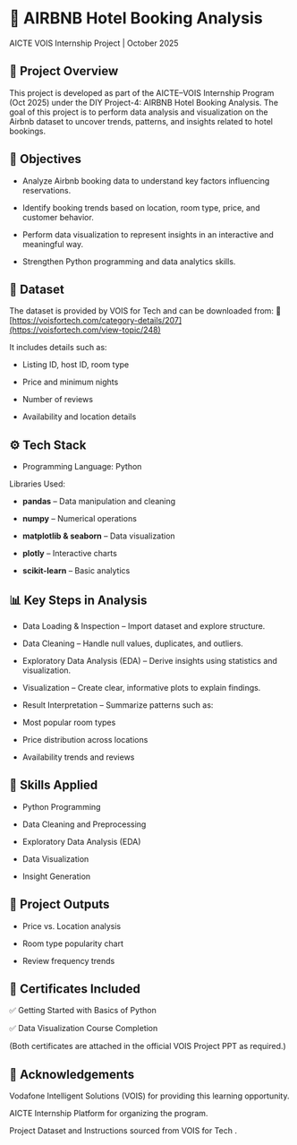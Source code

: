 # 🏨 AIRBNB Hotel Booking Analysis

AICTE VOIS Internship Project | October 2025

## 📘 Project Overview

This project is developed as part of the AICTE–VOIS Internship Program (Oct 2025) under the DIY Project-4: AIRBNB Hotel Booking Analysis.
The goal of this project is to perform data analysis and visualization on the Airbnb dataset to uncover trends, patterns, and insights related to hotel bookings.

## 🎯 Objectives

- Analyze Airbnb booking data to understand key factors influencing reservations.

- Identify booking trends based on location, room type, price, and customer behavior.

- Perform data visualization to represent insights in an interactive and meaningful way.

- Strengthen Python programming and data analytics skills.

## 🧩 Dataset

The dataset is provided by VOIS for Tech and can be downloaded from:
🔗 [https://voisfortech.com/category-details/207](https://voisfortech.com/view-topic/248)

It includes details such as:

- Listing ID, host ID, room type

- Price and minimum nights

- Number of reviews

- Availability and location details

## ⚙️ Tech Stack

- Programming Language: Python

Libraries Used:

- **pandas** – Data manipulation and cleaning

- **numpy** – Numerical operations

- **matplotlib & seaborn** – Data visualization

- **plotly** – Interactive charts

- **scikit-learn** – Basic analytics

## 📊 Key Steps in Analysis

- Data Loading & Inspection – Import dataset and explore structure.

- Data Cleaning – Handle null values, duplicates, and outliers.

- Exploratory Data Analysis (EDA) – Derive insights using statistics and visualization.

- Visualization – Create clear, informative plots to explain findings.

- Result Interpretation – Summarize patterns such as:

- Most popular room types

- Price distribution across locations

- Availability trends and reviews

## 🧠 Skills Applied

- Python Programming

- Data Cleaning and Preprocessing

- Exploratory Data Analysis (EDA)

- Data Visualization

- Insight Generation

## 📸 Project Outputs

- Price vs. Location analysis

- Room type popularity chart

- Review frequency trends

## 🧾 Certificates Included

✅ Getting Started with Basics of Python

✅ Data Visualization Course Completion

(Both certificates are attached in the official VOIS Project PPT as required.)


## 🧩 Acknowledgements

Vodafone Intelligent Solutions (VOIS) for providing this learning opportunity.

AICTE Internship Platform for organizing the program.

Project Dataset and Instructions sourced from VOIS for Tech
.
